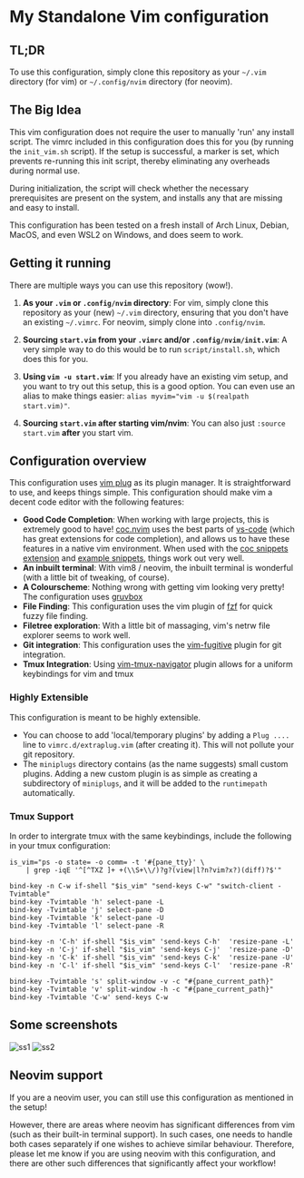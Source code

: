 # My Standalone Vim configuration

## TL;DR
To use this configuration, simply clone this repository as your `~/.vim` directory (for vim) or `~/.config/nvim` directory (for neovim).

## The Big Idea
This vim configuration does not require the user to manually 'run' any install script. The vimrc included in this configuration does this for you (by running the `init_vim.sh` script). If the setup is successful, a marker is set, which prevents re-running this init script, thereby eliminating any overheads during normal use.

During initialization, the script will check whether the necessary prerequisites are present on the system, and installs any that are missing and easy to install.

This configuration has been tested on a fresh install of Arch Linux, Debian, MacOS, and even WSL2 on Windows, and does seem to work.

## Getting it running
There are multiple ways you can use this repository (wow!).

1. **As your `.vim` or `.config/nvim` directory**: For vim, simply clone this repository as your (new) `~/.vim` directory, ensuring that you don't have an existing `~/.vimrc`. For neovim, simply clone into `.config/nvim`.

2. **Sourcing `start.vim` from your `.vimrc` and/or `.config/nvim/init.vim`**: A very simple way to do this would be to run `script/install.sh`, which does this for you.

3. **Using `vim -u start.vim`**: If you already have an existing vim setup, and you want to try out this setup, this is a good option. You can even use an alias to make things easier: `alias myvim="vim -u $(realpath start.vim)"`.

4. **Sourcing `start.vim` after starting vim/nvim**: You can also just `:source start.vim` **after** you start vim.

## Configuration overview
This configuration uses [vim plug](https://github.com/junegunn/vim-plug) as its plugin manager. It is straightforward to use, and keeps things simple. This configuration should make vim a decent code editor with the following features:

* **Good Code Completion**: When working with large projects, this is extremely good to have! [coc.nvim](https://github.com/neoclide/coc.nvim) uses the best parts of [vs-code](https://code.visualstudio.com/) (which has great extensions for code completion), and allows us to have these features in a native vim environment. When used with the [coc snippets extension](https://github.com/neoclide/coc-snippets) and [example snippets](https://github.com/honza/vim-snippets), things work out very well.
* **An inbuilt terminal**: With vim8 / neovim, the inbuilt terminal is wonderful (with a little bit of tweaking, of course).
* **A Colourscheme**: Nothing wrong with getting vim looking very pretty! The configuration uses [gruvbox](https://github.com/morhetz/gruvbox)
* **File Finding**: This configuration uses the vim plugin of [fzf](https://github.com/junegunn/fzf) for quick fuzzy file finding.
* **Filetree exploration**: With a little bit of massaging, vim's netrw file explorer seems to work well.
* **Git integration**: This configuration uses the [vim-fugitive](https://github.com/tpope/vim-fugitive) plugin for git integration.
* **Tmux Integration**: Using [vim-tmux-navigator](https://github.com/christoomey/vim-tmux-navigator) plugin allows for a uniform keybindings for vim and tmux

### Highly Extensible
This configuration is meant to be highly extensible.
* You can choose to add 'local/temporary plugins' by adding a `Plug ....` line to `vimrc.d/extraplug.vim` (after creating it). This will not pollute your git repository.
* The `miniplugs` directory contains (as the name suggests) small custom plugins. Adding a new custom plugin is as simple as creating a subdirectory of `miniplugs`, and it will be added to the `runtimepath` automatically.

### Tmux Support
In order to intergrate tmux with the same keybindings, include the following in your tmux configuration:
```
is_vim="ps -o state= -o comm= -t '#{pane_tty}' \
    | grep -iqE '^[^TXZ ]+ +(\\S+\\/)?g?(view|l?n?vim?x?)(diff)?$'"

bind-key -n C-w if-shell "$is_vim" "send-keys C-w" "switch-client -Tvimtable"
bind-key -Tvimtable 'h' select-pane -L
bind-key -Tvimtable 'j' select-pane -D
bind-key -Tvimtable 'k' select-pane -U
bind-key -Tvimtable 'l' select-pane -R

bind-key -n 'C-h' if-shell "$is_vim" 'send-keys C-h'  'resize-pane -L'
bind-key -n 'C-j' if-shell "$is_vim" 'send-keys C-j'  'resize-pane -D'
bind-key -n 'C-k' if-shell "$is_vim" 'send-keys C-k'  'resize-pane -U'
bind-key -n 'C-l' if-shell "$is_vim" 'send-keys C-l'  'resize-pane -R'

bind-key -Tvimtable 's' split-window -v -c "#{pane_current_path}"
bind-key -Tvimtable 'v' split-window -h -c "#{pane_current_path}"
bind-key -Tvimtable 'C-w' send-keys C-w
```

## Some screenshots
![ss1](https://imgur.com/XidTaTK.png)
![ss2](https://imgur.com/df2FcoU.png)

## Neovim support
If you are a neovim user, you can still use this configuration as mentioned in the setup!

However, there are areas where neovim has significant differences from vim (such as their built-in terminal support). In such cases, one needs to handle both cases separately if one wishes to achieve similar behaviour. Therefore, please let me know if you are using neovim with this configuration, and there are  other such differences that significantly affect your workflow!
